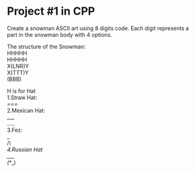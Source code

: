 # Project #1 in CPP

Create a snowman ASCII art using 8 digits code.
Each digit represents a part in the snowman body with 4 options.

The structure of the Snowman:</br>
 HHHHH</br>
 HHHHH</br>
X(LNR)Y</br>
X(TTT)Y</br>
 (BBB)</br>

H is for Hat</br>
1.Straw Hat:</br>
_===_</br>
2.Mexican Hat:</br>
 ___ </br>
.....</br>
3.Fez:</br>
  _  </br>
 /_\ </br>
 4.Russian Hat</br>
 ___ </br>
(_*_)</br>

